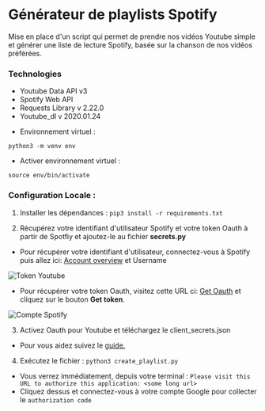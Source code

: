 # Générateur de playlists Spotify


Mise en place d'un script qui permet de prendre nos vidéos Youtube simple et générer une liste 
de lecture Spotify, basée sur la chanson de nos vidéos préférées. 

### Technologies

* Youtube Data API v3
* Spotify Web API
* Requests Library v 2.22.0
* Youtube_dl v 2020.01.24

- Environnement virtuel :

`python3 -m venv env`

- Activer environnement virtuel :

`source env/bin/activate`


### Configuration Locale : 

1. Installer les dépendances : 
`pip3 install -r requirements.txt`

2. Récupérez votre identifiant d'utilisateur Spotify et votre token Oauth à partir de Spotfiy et ajoutez-le au fichier **secrets.py**
- Pour récupérer votre identifiant d'utilisateur, connectez-vous à Spotify puis allez ici: [Account overview][1] et Username

![Token Youtube](https://anaist17.github.io/Playlist-spotify-youtube/images/youtube.png)


- Pour récupérer votre token Oauth, visitez cette URL ci: [Get Oauth][2] et cliquez sur le bouton **Get token**.

![Compte Spotify](https://anaist17.github.io/Playlist-spotify-youtube/images/spotify.png)

3. Activez Oauth pour Youtube et téléchargez le client_secrets.json
- Pour vous aidez suivez le [guide.][3]

4. Exécutez le fichier : 
`python3 create_playlist.py`

- Vous verrez immédiatement, depuis votre terminal : `Please visit this URL to authorize this application: <some long url>`
- Cliquez dessus et connectez-vous à votre compte Google pour collecter le `authorization code`



[1]: https://www.spotify.com/us/account/overview/
[2]: https://developer.spotify.com/console/post-playlists/
[3]: https://developers.google.com/youtube/v3/getting-started/

